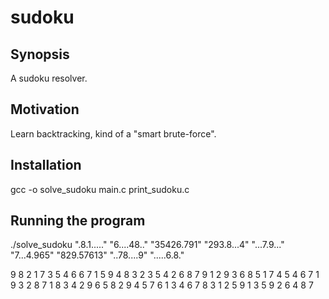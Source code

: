 # sudoku

## Synopsis

A sudoku resolver.

## Motivation

Learn backtracking, kind of a "smart brute-force".

## Installation

gcc -o solve_sudoku main.c print_sudoku.c

## Running the program

./solve_sudoku ".8.1....." "6....48.." "35426.791" "293.8...4" "...7.9..." "7...4.965" "829.57613" "..78....9" ".....6.8."

9 8 2 1 7 3 5 4 6
6 7 1 5 9 4 8 3 2
3 5 4 2 6 8 7 9 1
2 9 3 6 8 5 1 7 4
5 4 6 7 1 9 3 2 8
7 1 8 3 4 2 9 6 5
8 2 9 4 5 7 6 1 3
4 6 7 8 3 1 2 5 9
1 3 5 9 2 6 4 8 7

